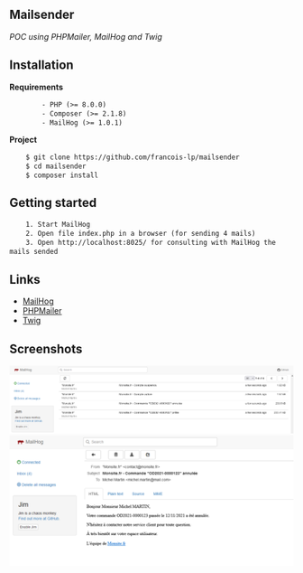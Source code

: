 ## Mailsender
*POC using PHPMailer, MailHog and Twig*

## Installation

__Requirements__
```
        - PHP (>= 8.0.0)
        - Composer (>= 2.1.8)
        - MailHog (>= 1.0.1)
```

__Project__
```
    $ git clone https://github.com/francois-lp/mailsender
    $ cd mailsender
    $ composer install
```

## Getting started
```
    1. Start MailHog 
    2. Open file index.php in a browser (for sending 4 mails)
    3. Open http://localhost:8025/ for consulting with MailHog the mails sended
```

## Links
* [MailHog](https://github.com/mailhog/MailHog)
* [PHPMailer](https://github.com/PHPMailer/PHPMailer)
* [Twig](https://twig.symfony.com/)

## Screenshots
<img src="readme_screenshot_01.png" width="600px" alt="screenshot_01">
<img src="readme_screenshot_02.png" width="600px" alt="screenshot_01">
